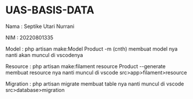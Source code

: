 # UAS-BASIS-DATA

Nama : Septike Utari Nurrani

NIM : 20220801335


Model : php artisan make:Model Product -m (cnth) 
membuat model nya nanti akan muncul di vscodenya 


Resource : php artisan make:filament resource Product --generate
membuat resource nya nanti muncul di vscode src>app>filament>resource

Migration : php artisan migrate 
membuat table nya nanti muncul di vscode src>database>migration


